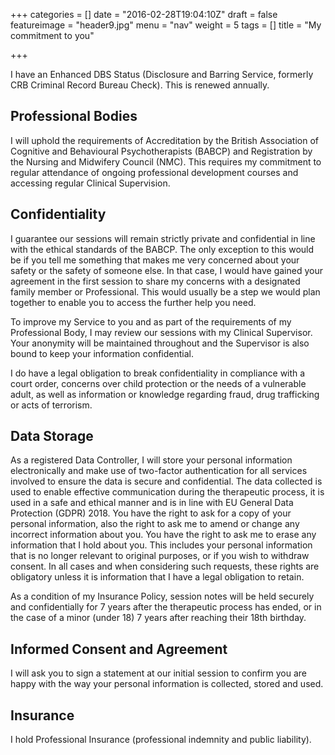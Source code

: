 +++
categories = []
date = "2016-02-28T19:04:10Z"
draft = false
featureimage = "header9.jpg"
menu = "nav"
weight = 5
tags = []
title = "My commitment to you"

+++

I have an Enhanced DBS Status (Disclosure and Barring Service, formerly CRB 
Criminal Record Bureau Check). This is renewed annually.

## Professional Bodies
I will uphold the requirements of Accreditation by the British Association of
Cognitive and Behavioural Psychotherapists (BABCP) and Registration by the
Nursing and Midwifery Council (NMC). This requires my commitment to regular
attendance of ongoing professional development courses and accessing regular
Clinical Supervision.

## Confidentiality

I guarantee our sessions will remain strictly private and confidential in line
with the ethical standards of the BABCP. The only exception to this would be if
you tell me something that makes me very concerned about your safety or the
safety of someone else. In that case, I would have gained your agreement in the
first session to share my concerns with a designated family member or
Professional. This would usually be a step we would plan together to enable you
to access the further help you need.

To improve my Service to you and as part of the requirements of my Professional
Body, I may review our sessions with my Clinical Supervisor. Your anonymity
will be maintained throughout and the Supervisor is also bound to keep your
information confidential.

I do have a legal obligation to break confidentiality in compliance with a
court order, concerns over child protection or the needs of a vulnerable adult,
as well as information or knowledge regarding fraud, drug trafficking or acts
of terrorism.

## Data Storage
As a registered Data Controller, I will store your personal information
electronically and make use of two-factor authentication for all services
involved to ensure the data is secure and confidential. The data collected is
used to enable effective communication during the therapeutic process, it is
used in a safe and ethical manner and is in line with EU General Data
Protection (GDPR) 2018. You have the right to ask for a copy of your personal
information, also the right to ask me to amend or change any incorrect
information about you. You have the right to ask me to erase any information
that I hold about you. This includes your personal information that is no
longer relevant to original purposes, or if you wish to withdraw consent. In
all cases and when considering such requests, these rights are obligatory
unless it is information that I have a legal obligation to retain.

As a condition of my Insurance Policy, session notes will be held securely and
confidentially for 7 years after the therapeutic process has ended, or in the
case of a minor (under 18) 7 years after reaching their 18th birthday.

## Informed Consent and Agreement
I will ask you to sign a statement at our initial session to confirm you are
happy with the way your personal information is collected, stored and used.

## Insurance
I hold Professional Insurance (professional indemnity and public liability).
